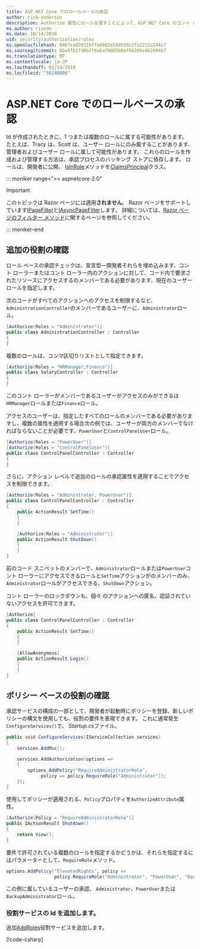 ```yaml
---
title: ASP.NET Core でのロールベースの承認
author: rick-anderson
description: Authorize 属性にロールを渡すことによって、ASP.NET Core のコント ローラーとアクションのアクセスを制限する方法について説明します。
ms.author: riande
ms.date: 10/14/2016
uid: security/authorization/roles
ms.openlocfilehash: 0467ea82831bffe6882e584930c2fa1212a244c7
ms.sourcegitcommit: 6ba5fb1fd0b7f9a6a79085b0ef56206e462094b7
ms.translationtype: MT
ms.contentlocale: ja-JP
ms.lasthandoff: 02/14/2019
ms.locfileid: "56248096"
---
```

# <a name="role-based-authorization-in-aspnet-core"></a>ASP.NET Core でのロールベースの承認

<a name="security-authorization-role-based"></a>

Id が作成されたときに、1 つまたは複数のロールに属する可能性があります。 たとえば、Tracy は、Scott は、ユーザー ロールにのみ属することがあります、管理者およびユーザー ロールに属して可能性があります。 これらのロールを作成および管理する方法は、承認プロセスのバッキング ストアに依存します。 ロールは、開発者に公開、 [IsInRole](/dotnet/api/system.security.principal.genericprincipal.isinrole)メソッドを[ClaimsPrincipal](/dotnet/api/system.security.claims.claimsprincipal)クラス。

::: moniker range=">= aspnetcore-2.0"

> [!IMPORTANT]
> このトピックは Razor ページには適用**されません**。 Razor ページをサポートしています[IPageFilter](/dotnet/api/microsoft.aspnetcore.mvc.filters.ipagefilter)と[IAsyncPageFilter](/dotnet/api/microsoft.aspnetcore.mvc.filters.iasyncpagefilter)します。 詳細については、[Razor ページのフィルター メソッド](xref:razor-pages/filter)に関するページを参照してください。

::: moniker-end

## <a name="adding-role-checks"></a>追加の役割の確認

ロール ベースの承認チェックは、宣言型&mdash;開発者それらを埋め込みます、コント ローラーまたはコント ローラー内のアクションに対して、コード内で要求されたリソースにアクセスするのメンバーである必要があります、現在のユーザー ロールを指定します。

次のコードがすべてのアクションへのアクセスを制限するなど、`AdministrationController`のメンバーであるユーザーに、`Administrator`ロール。

```csharp
[Authorize(Roles = "Administrator")]
public class AdministrationController : Controller
{
}
```

複数のロールは、コンマ区切りリストとして指定できます。

```csharp
[Authorize(Roles = "HRManager,Finance")]
public class SalaryController : Controller
{
}
```

このコント ローラーがメンバーであるユーザーがアクセスのみができるは`HRManager`ロールまたは`Finance`ロール。

アクセスのユーザーは、指定したすべてのロールのメンバーである必要がありますし、複数の属性を適用する場合次の例では、ユーザーが両方のメンバーでなければならないことが必要です、`PowerUser`と`ControlPanelUser`ロール。

```csharp
[Authorize(Roles = "PowerUser")]
[Authorize(Roles = "ControlPanelUser")]
public class ControlPanelController : Controller
{
}
```

さらに、アクション レベルで追加のロールの承認属性を適用することでアクセスを制限できます。

```csharp
[Authorize(Roles = "Administrator, PowerUser")]
public class ControlPanelController : Controller
{
    public ActionResult SetTime()
    {
    }

    [Authorize(Roles = "Administrator")]
    public ActionResult ShutDown()
    {
    }
}
```

前のコード スニペットのメンバーで、`Administrator`ロールまたは`PowerUser`コント ローラーにアクセスできるロールと`SetTime`アクションがのメンバーのみ、`Administrator`ロールがアクセスできる、`ShutDown`アクション。

コント ローラーのロックダウンも、個々 のアクションへの匿名、認証されていないアクセスを許可できます。

```csharp
[Authorize]
public class ControlPanelController : Controller
{
    public ActionResult SetTime()
    {
    }

    [AllowAnonymous]
    public ActionResult Login()
    {
    }
}
```

<a name="security-authorization-role-policy"></a>

## <a name="policy-based-role-checks"></a>ポリシー ベースの役割の確認

承認サービスの構成の一部として、開発者が起動時にポリシーを登録、新しいポリシーの構文を使用しても、役割の要件を表現できます。 これに通常発生`ConfigureServices()`で、 *Startup.cs*ファイル。

```csharp
public void ConfigureServices(IServiceCollection services)
{
    services.AddMvc();

    services.AddAuthorization(options =>
    {
        options.AddPolicy("RequireAdministratorRole",
             policy => policy.RequireRole("Administrator"));
    });
}
```

使用してポリシーが適用される、`Policy`プロパティを`AuthorizeAttribute`属性。

```csharp
[Authorize(Policy = "RequireAdministratorRole")]
public IActionResult Shutdown()
{
    return View();
}
```

要件で許可されている複数のロールを指定するかどうかは、それらを指定するにはパラメーターとして、`RequireRole`メソッド。

```csharp
options.AddPolicy("ElevatedRights", policy =>
                  policy.RequireRole("Administrator", "PowerUser", "BackupAdministrator"));
```

この例に属しているユーザーの承認、 `Administrator`、`PowerUser`または`BackupAdministrator`ロール。

### <a name="add-role-services-to-identity"></a>役割サービスの Id を追加します。

追加[AddRoles](/dotnet/api/microsoft.aspnetcore.identity.identitybuilder.addroles#Microsoft_AspNetCore_Identity_IdentityBuilder_AddRoles__1)役割サービスを追加します。

[!code-csharp[](roles/samples/Startup.cs?name=snippet&highlight=7)]